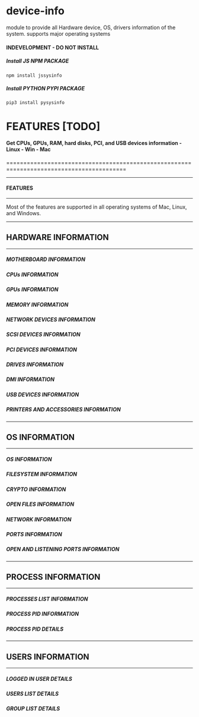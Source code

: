 # device-info
module to provide all Hardware device, OS, drivers information of the system. supports major operating systems


#### INDEVELOPMENT - DO NOT INSTALL


##### Install JS NPM PACKAGE

`npm install jssysinfo`


##### Install PYTHON PYPI PACKAGE

`pip3 install pysysinfo`


# FEATURES [TODO]

#### Get CPUs, GPUs, RAM, hard disks, PCI, and USB devices information - Linux - Win - Mac
=========================================================================================



-------------------------------------------------------------
#### FEATURES
-------------------------------------------------------------

Most of the features are supported in all operating systems of Mac, Linux, and Windows.


-------------------------------------------------------------
## HARDWARE INFORMATION
-------------------------------------------------------------


##### MOTHERBOARD INFORMATION


##### CPUs INFORMATION


##### GPUs INFORMATION


##### MEMORY INFORMATION


##### NETWORK DEVICES INFORMATION


##### SCSI DEVICES INFORMATION


##### PCI DEVICES INFORMATION


##### DRIVES INFORMATION


##### DMI INFORMATION


##### USB DEVICES INFORMATION


##### PRINTERS AND ACCESSORIES INFORMATION


-------------------------------------------------------------
## OS INFORMATION
-------------------------------------------------------------


##### OS INFORMATION


##### FILESYSTEM INFORMATION


##### CRYPTO INFORMATION


##### OPEN FILES INFORMATION


##### NETWORK INFORMATION


##### PORTS INFORMATION


##### OPEN AND LISTENING PORTS INFORMATION


-------------------------------------------------------------
## PROCESS INFORMATION
-------------------------------------------------------------


##### PROCESSES LIST INFORMATION


##### PROCESS PID INFORMATION


##### PROCESS PID DETAILS


-------------------------------------------------------------
## USERS INFORMATION
-------------------------------------------------------------


##### LOGGED IN USER DETAILS


##### USERS LIST DETAILS


##### GROUP LIST DETAILS

<!-- 
-------------------------------------------------------------
#### OPERATING SYSTEM: LINUX
-------------------------------------------------------------
- 

-------------------------------------------------------------
#### OPERATING SYSTEM: MAC
-------------------------------------------------------------
- 

-------------------------------------------------------------
#### OPERATING SYSTEM: WINDOWS
-------------------------------------------------------------
-  -->

<!-- 

-------------------------------------------------------------
#### OPERATING SYSTEM: LINUX
-------------------------------------------------------------
- https://www.baeldung.com/linux/cli-hardware-info#1-using-lshw
-------------------------------------------------------------
#### SHELL COMMANDS USED
-------------------------------------------------------------

CPU ARCH: `uname -a`

CPU INFO: `cat /proc/cpuinfo`

CPU INFO: `lscpu`

MEM INFO: `cat /proc/meminfo`

ALL HARWARE INFO: `lshw -numeric`

USB DEVICES: `lsusb -v`

PCI DEVICES: `lspci -v`

DRIVE INFO: `free -h`

DRIVE INFO: `cat /proc/partitions`



-------------------------------------------------------------
#### OPERATING SYSTEM: MAC
-------------------------------------------------------------
- 
-------------------------------------------------------------
#### SHELL COMMANDS USED
-------------------------------------------------------------

CPU ARCH: `uname -a`

CPU INFO: `cat /proc/cpuinfo`

CPU INFO: `lscpu`

MEM INFO: `cat /proc/meminfo`

ALL HARWARE INFO: `lshw -numeric`

USB DEVICES: `lsusb -v`

PCI DEVICES: `lspci -v`

DRIVE INFO: `free -h`

DRIVE INFO: `cat /proc/partitions`



-------------------------------------------------------------
#### OPERATING SYSTEM: WINDOWS
-------------------------------------------------------------
- 
-------------------------------------------------------------
#### SHELL COMMANDS USED
-------------------------------------------------------------

CPU ARCH: 

CPU INFO: 

CPU INFO: 

MEM INFO: 

ALL HARWARE INFO: 

USB DEVICES: 

PCI DEVICES: 

DRIVE INFO: 

DRIVE INFO: 
 -->
